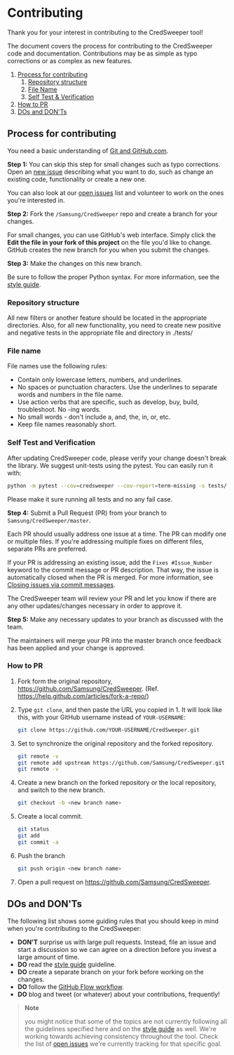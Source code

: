 # Contributing

Thank you for your interest in contributing to the CredSweeper tool!

The document covers the process for contributing to the CredSweeper code and documentation. Contributions may be as simple as typo corrections or as complex as new features.

1.  [Process for contributing](#process-for-contributing)
    1. [Repository structure](#repository-structure)
    1. [File Name](#file-name)
    1. [Self Test & Verification](#self-test-and-verification)
1.  [How to PR](#how-to-pr)
1.  [DOs and DON'Ts](#dos-and-donts)


## Process for contributing

You need a basic understanding of [Git and GitHub.com](https://guides.github.com/activities/hello-world/).

**Step 1:** You can skip this step for small changes such as typo corrections. Open an [new issue](https://github.com/Samsung/CredSweeper/issues/new) describing what you want to do, such as change an existing code, functionality or create a new one.

You can also look at our [open issues](https://github.com/Samsung/CredSweeper/issues) list and volunteer to work on the ones you're interested in.

**Step 2:** Fork the `/Samsung/CredSweeper` repo and create a branch for your changes.

For small changes, you can use GitHub's web interface. Simply click the **Edit the file in your fork of this project** on the file you'd like to change.
GitHub creates the new branch for you when you submit the changes.

**Step 3:** Make the changes on this new branch.

Be sure to follow the proper Python syntax. For more information, see the [style guide](./.style.yapf).

### Repository structure

All new filters or another feature should be located in the appropriate directories. Also, for all new functionality, you need to create new positive and negative tests in the appropriate file and directory in ./tests/

### File name

File names use the following rules:
- Contain only lowercase letters, numbers, and underlines.
- No spaces or punctuation characters. Use the underlines to separate words and numbers in the file name.
- Use action verbs that are specific, such as develop, buy, build, troubleshoot. No -ing words.
- No small words - don't include a, and, the, in, or, etc.
- Keep file names reasonably short.

### Self Test and Verification

   After updating CredSweeper code, please verify your change doesn't break the library. We suggest unit-tests using the pytest. You can easily run it with:
   ```bash
   python -m pytest --cov=credsweeper --cov-report=term-missing -s tests/
   ```

   Please make it sure running all tests and no any fail case.

**Step 4:** Submit a Pull Request (PR) from your branch to `Samsung/CredSweeper/master`.

Each PR should usually address one issue at a time. The PR can modify one or multiple files. If you're addressing multiple fixes on different files, separate PRs are preferred.

If your PR is addressing an existing issue, add the `Fixes #Issue_Number` keyword to the commit message or PR description. That way, the issue is automatically closed when the PR is merged. For more information, see [Closing issues via commit messages](https://help.github.com/articles/closing-issues-via-commit-messages/).

The CredSweeper team will review your PR and let you know if there are any other updates/changes necessary in order to approve it.

**Step 5:** Make any necessary updates to your branch as discussed with the team.

The maintainers will merge your PR into the master branch once feedback has been applied and your change is approved.


### How to PR

1. Fork form the original repository, https://github.com/Samsung/CredSweeper.
   (Ref. https://help.github.com/articles/fork-a-repo/)

2. Type `git clone`, and then paste the URL you copied in 1. It will look like this, with your GitHub username instead of `YOUR-USERNAME`:
   ```bash
   git clone https://github.com/YOUR-USERNAME/CredSweeper.git
   ```
3. Set to synchronize the original repository and the forked repository.
   ```bash
   git remote -v
   git remote add upstream https://github.com/Samsung/CredSweeper.git
   git remote -v
   ```
4. Create a new branch on the forked repository or the local repository,
   and switch to the new branch.
   ```bash
   git checkout -b <new branch name>
   ```
5. Create a local commit.
   ```bash
   git status
   git add
   git commit -a
   ```
6. Push the branch
   ```bash
   git push origin <new branch name>
   ```
7. Open a pull request on https://github.com/Samsung/CredSweeper.


## DOs and DON'Ts

The following list shows some guiding rules that you should keep in mind when you're contributing to the CredSweeper:

- **DON'T** surprise us with large pull requests. Instead, file an issue and start a discussion so we can agree on a direction before you invest a large amount of time.
- **DO** read the [style guide](styleguide/style.md) guideline.
- **DO** create a separate branch on your fork before working on the changes.
- **DO** follow the [GitHub Flow workflow](https://guides.github.com/introduction/flow/).
- **DO** blog and tweet (or whatever) about your contributions, frequently!

> **Note**
>
> you might notice that some of the topics are not currently following all the guidelines specified here and on the [style guide](./styleguide/style.md) as well. We're working towards achieving consistency throughout the tool. Check the list of [open issues](https://github.com/Samsung/CredSweeper/issues?q=is%3Aissue+is%3Aopen) we're currently tracking for that specific goal.
